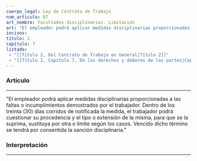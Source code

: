 ```yaml
---
cuerpo_legal: Ley de Contrato de Trabajo
num_articulo: 67
art_nombre: Facultades disciplinarias. Limitación
art: "El empleador podrá aplicar medidas disciplinarias proporcionadas a las faltas o incumplimientos demostrados por el trabajador. Dentro de los treinta (30) días corridos de notificada la medida, el trabajador podrá cuestionar su procedencia y el tipo o extensión de la misma, para que se la suprima, sustituya por otra o limite según los casos. Vencido dicho término se tendrá por consentida la sanción disciplinaria."
incisos: 
título: 2
capítulo: 7
listado:
 - "[[Título 2, Del Contrato de Trabajo en General|Título 2]]"
 - "[[Título 2, Capítulo 7, De los derechos y deberes de las partes|Capítulo 7]]"
---
```

### Artículo
---
"El empleador podrá aplicar medidas disciplinarias proporcionadas a las faltas o incumplimientos demostrados por el trabajador. Dentro de los treinta (30) días corridos de notificada la medida, el trabajador podrá cuestionar su procedencia y el tipo o extensión de la misma, para que se la suprima, sustituya por otra o limite según los casos. Vencido dicho término se tendrá por consentida la sanción disciplinaria."


### Interpretación
---

